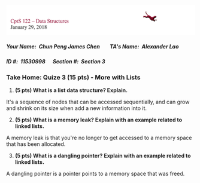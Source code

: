 ![GoCoug](CougarHeader.png)

##### **Your Name**:&nbsp; Chun Peng James Chen &nbsp;&nbsp;&nbsp;&nbsp;&nbsp;&nbsp; **TA's Name**:&nbsp; Alexander Lao
##### **ID #**:&nbsp; 11530998 &nbsp;&nbsp;&nbsp;&nbsp; **Section #**:&nbsp; Section 3

### Take Home: Quize 3 (15 pts) - More with Lists

1. **(5 pts) What is a list data structure? Explain.**

It's a sequence of nodes that can be accessed sequentially, and can grow and
shrink on its size when add a new information into it.  

2. **(5 pts) What is a memory leak? Explain with an example related to linked lists.**

A memory leak is that you're no longer to get accessed to a memory space that has been allocated.

3. **(5 pts) What is a dangling pointer? Explain with an example related to linked lists.**

A dangling pointer is a pointer points to a memory space that was freed.
